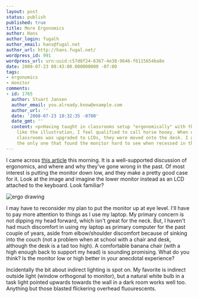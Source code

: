 ```yaml
---
layout: post
status: publish
published: true
title: More Ergonomics
author: Hans
author_login: fugalh
author_email: hans@fugal.net
author_url: http://hans.fugal.net/
wordpress_id: 991
wordpress_url: urn:uuid:c57d8f24-6367-4e38-9646-f6115654ba8e
date: 2008-07-23 08:43:00.000000000 -07:00
tags:
- ergonomics
- monitor
comments:
- id: 1765
  author: Stuart Jansen
  author_email: you.already.know@example.com
  author_url: ''
  date: '2008-07-23 10:32:35 -0700'
  date_gmt: ''
  content: <p>Having taught in classrooms setup "ergonomically" with the monitor placed
    like the illustration, I feel qualified to call horse hooey. When one of those
    classrooms was upgraded to LCDs, they were moved onto the desk. I guess I wasn't
    the only one that found the monitor hard to see when recessed in the desk.</p>
---
```

<p>I came across <a href="http://www.ankrumassociates.com/articles/setting.htm">this article</a> this morning. It is a well-supported discussion of ergonomics, and where and why they've gone wrong in the past. Of most interest is putting the monitor down low, and they make a pretty good case for it. Look at the image and imagine the lower monitor instead as an LCD attached to the keyboard. Look familiar?</p>

<p><img src="http://www.ankrumassociates.com/images/Guidel2.jpg" alt="ergo drawing"/></p>

<p>I may have to reconsider my plan to put the monitor up at eye level. I'll have to pay more attention to things as I use my laptop. My primary concern is not dipping my head forward, which isn't great for the neck. But, I haven't had much discomfort in using my laptop as primary computer for the past couple of years, aside from elbow/shoulder discomfort because of sinking into the couch (not a problem when at school with a chair and desk, although the desk is a tad too high). A comfortable banana chair (with a high enough back to support my head) is sounding promising. What do you think? Is the monitor low or high better in your anecdotal experience?</p>

<p>Incidentally the bit about indirect lighting is spot on. My favorite is indirect outside light (window orthogonal to monitor), but a natural white bulb in a task light pointed upwards towards the wall in a dark room works well too. Anything but those blasted flickering overhead fluourescents.</p>
